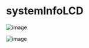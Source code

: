 # systemInfoLCD
![image](https://user-images.githubusercontent.com/112471004/225152766-0950a4d0-928e-4c85-a6bc-78db604c0307.png)
  
  

![image](https://user-images.githubusercontent.com/112471004/225152695-935670c6-4873-4668-ac61-6383c044f9c6.png)

